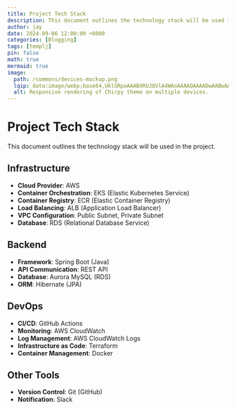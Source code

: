```yaml
---
title: Project Tech Stack
description: This document outlines the technology stack will be used in the project.
author: jay
date: 2024-09-06 12:00:00 +0800
categories: [Blogging]
tags: [templj]
pin: false
math: true
mermaid: true
image:
  path: /commons/devices-mockup.png
  lqip: data:image/webp;base64,UklGRpoAAABXRUJQVlA4WAoAAAAQAAAADwAABwAAQUxQSDIAAAARL0AmbZurmr57yyIiqE8oiG0bejIYEQTgqiDA9vqnsUSI6H+oAERp2HZ65qP/VIAWAFZQOCBCAAAA8AEAnQEqEAAIAAVAfCWkAALp8sF8rgRgAP7o9FDvMCkMde9PK7euH5M1m6VWoDXf2FkP3BqV0ZYbO6NA/VFIAAAA
  alt: Responsive rendering of Chirpy theme on multiple devices.
---
```


# Project Tech Stack

This document outlines the technology stack will be used in the project.

## Infrastructure
- **Cloud Provider**: AWS
- **Container Orchestration**: EKS (Elastic Kubernetes Service)
- **Container Registry**: ECR (Elastic Container Registry)
- **Load Balancing**: ALB (Application Load Balancer)
- **VPC Configuration**: Public Subnet, Private Subnet
- **Database**: RDS (Relational Database Service)

## Backend
- **Framework**: Spring Boot (Java)
- **API Communication**: REST API
- **Database**: Aurora MySQL (RDS)
- **ORM**: Hibernate (JPA)

## DevOps
- **CI/CD**: GitHub Actions
- **Monitoring**: AWS CloudWatch
- **Log Management**: AWS CloudWatch Logs
- **Infrastructure as Code**: Terraform
- **Container Management**: Docker

## Other Tools
- **Version Control**: Git (GitHub)
- **Notification**: Slack
